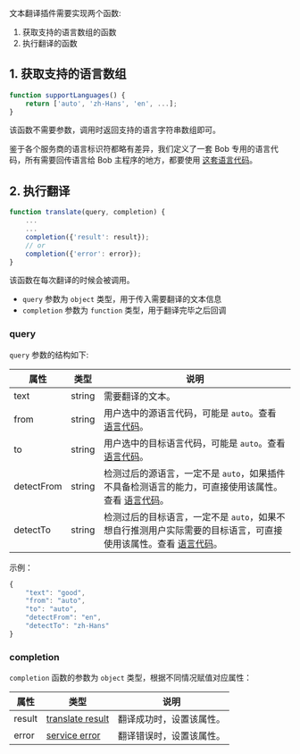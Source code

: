 文本翻译插件需要实现两个函数:

1. 获取支持的语言数组的函数
2. 执行翻译的函数

## 1. 获取支持的语言数组

```js
function supportLanguages() {
    return ['auto', 'zh-Hans', 'en', ...];
}
```

该函数不需要参数，调用时返回支持的语言字符串数组即可。

鉴于各个服务商的语言标识符都略有差异，我们定义了一套 Bob 专用的语言代码，所有需要回传语言给 Bob 主程序的地方，都要使用 [这套语言代码](plugin/addtion/language.md)。

## 2. 执行翻译

```js
function translate(query, completion) {
    ...
    ...
    completion({'result': result});
    // or
    completion({'error': error});    
}
```

该函数在每次翻译的时候会被调用。

* `query` 参数为 `object` 类型，用于传入需要翻译的文本信息
* `completion` 参数为 `function` 类型，用于翻译完毕之后回调

### query

`query` 参数的结构如下:

| 属性 | 类型 | 说明 |
| --- | --- | --- |
| text | string | 需要翻译的文本。 |
| from | string | 用户选中的源语言代码，可能是 `auto`。查看 [语言代码](plugin/addtion/language.md)。 |
| to | string | 用户选中的目标语言代码，可能是 `auto`。查看 [语言代码](plugin/addtion/language.md)。 |
| detectFrom | string | 检测过后的源语言，一定不是 `auto`，如果插件不具备检测语言的能力，可直接使用该属性。查看 [语言代码](plugin/addtion/language.md)。 |
| detectTo | string | 检测过后的目标语言，一定不是 `auto`，如果不想自行推测用户实际需要的目标语言，可直接使用该属性。查看 [语言代码](plugin/addtion/language.md)。 |

示例：

```javascript
{
    "text": "good",
    "from": "auto",
    "to": "auto",
    "detectFrom": "en",
    "detectTo": "zh-Hans"
}
```

### completion

`completion` 函数的参数为 `object` 类型，根据不同情况赋值对应属性：

| 属性 | 类型 | 说明 |
| --- | --- | --- |
| result | [translate result](plugin/object/translateresult.md) | 翻译成功时，设置该属性。 |
| error | [service error](plugin/object/serviceerror.md) | 翻译错误时，设置该属性。 |